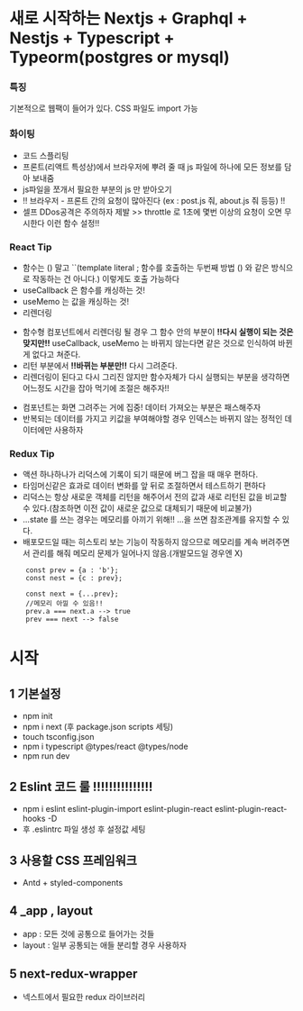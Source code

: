 # 새로 시작하는 Nextjs + Graphql + Nestjs + Typescript + Typeorm(postgres or mysql)

### 특징

기본적으로 웹팩이 들어가 있다.
CSS 파일도 import 가능

### 화이팅

- 코드 스플리팅
- 프론트(리액트 특성상)에서 브라우저에 뿌려 줄 때 js 파일에 하나에 모든 정보를 담아 보내줌
- js파일을 쪼개서 필요한 부분의 js 만 받아오기
- !! 브라우저 - 프론트 간의 요청이 많아진다 (ex : post.js 줘, about.js 줘 등등) !!
- 셀프 DDos공격은 주의하자 제발 >> throttle 로 1초에 몇번 이상의 요청이 오면 무시한다 이런 함수 설정!!

### React Tip

- 함수는 () 말고 ``(template literal ; 함수를 호출하는 두번째 방법 () 와 같은 방식으로 작동하는 건 아니다.) 이렇게도 호출 가능하다
- useCallback 은 함수를 캐싱하는 것!
- useMemo 는 값을 캐싱하는 것!
- 리렌더링

* 함수형 컴포넌트에서 리렌더링 될 경우 그 함수 안의 부분이 **!!다시 실행이 되는 것은 맞지만!!** useCallback, useMemo 는 바뀌지 않는다면 같은 것으로 인식하여 바뀐게 없다고 쳐준다.
* 리턴 부분에서 **!!바뀌는 부분만!!** 다시 그려준다.
* 리렌더링이 된다고 다시 그리진 않지만 함수자체가 다시 실행되는 부분을 생각하면 어느정도 시간을 잡아 먹기에 조절은 해주자!!

- 컴포넌트는 화면 그려주는 거에 집중! 데이터 가져오는 부분은 패스해주자
- 반복되는 데이터를 가지고 키값을 부여해야할 경우 인덱스는 바뀌지 않는 정적인 데이터에만 사용하자

### Redux Tip

- 액션 하나하나가 리덕스에 기록이 되기 때문에 버그 잡을 때 매우 편하다.
- 타임머신같은 효과로 데이터 변화를 앞 뒤로 조절하면서 테스트하기 편하다
- 리덕스는 항상 새로운 객체를 리턴을 해주어서 전의 값과 새로 리턴된 값을 비교할 수 있다.(참조하면 이전 값이 새로운 값으로 대체되기 때문에 비교불가)
- ...state 를 쓰는 경우는 메모리를 아끼기 위해!! ...을 쓰면 참조관계를 유지할 수 있다.
- 배포모드일 때는 히스토리 보는 기능이 작동하지 않으므로 메모리를 계속 버려주면서 관리를 해줘 메모리 문제가 일어나지 않음.(개발모드일 경우엔 X)

```
    const prev = {a : 'b'};
    const nest = {c : prev};

    const next = {...prev};
    //메모리 아낄 수 있음!!
    prev.a === next.a --> true
    prev === next --> false
```

# 시작

## 1 기본설정

- npm init
- npm i next (후 package.json scripts 세팅)
- touch tsconfig.json
- npm i typescript @types/react @types/node
- npm run dev

## 2 Eslint 코드 룰 !!!!!!!!!!!!!!!

- npm i eslint eslint-plugin-import eslint-plugin-react eslint-plugin-react-hooks -D
- 후 .eslintrc 파일 생성 후 설정값 세팅

## 3 사용할 CSS 프레임워크

- Antd + styled-components

## 4 \_app , layout

- app : 모든 것에 공통으로 들어가는 것들
- layout : 일부 공통되는 애들 분리할 경우 사용하자

## 5 next-redux-wrapper

- 넥스트에서 필요한 redux 라이브러리

